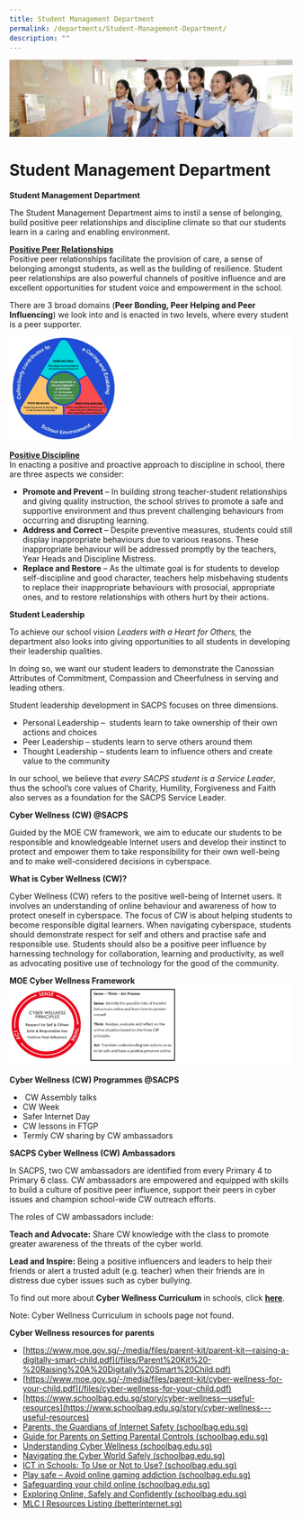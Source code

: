 ```yaml
---
title: Student Management Department
permalink: /departments/Student-Management-Department/
description: ""
---
```

![](/images/Departments.jpg)

Student Management Department
=============================

<b>Student Management Department</b>

The Student Management Department aims to instil a sense of belonging, build positive peer relationships and discipline climate so that our students learn in a caring and enabling environment.

<u><b>Positive Peer Relationships</b></u>  
Positive peer relationships facilitate the provision of care, a sense of belonging amongst students, as well as the building of resilience. Student peer relationships are also powerful channels of positive influence and are excellent opportunities for student voice and empowerment in the school.

There are 3 broad domains (<b>Peer Bonding, Peer Helping and Peer Influencing</b>) we look into and is enacted in two levels, where every student is a peer supporter.

![](/images/SMD.png)


<u><b>Positive Discipline</b></u>   
In enacting a positive and proactive approach to discipline in school, there are three aspects we consider:

*   <b>Promote and Prevent</b> – In building strong teacher-student relationships and giving quality instruction, the school strives to promote a safe and supportive environment and thus prevent challenging behaviours from occurring and disrupting learning.
*   <b>Address and Correct</b> – Despite preventive measures, students could still display inappropriate behaviours due to various reasons. These inappropriate behaviour will be addressed promptly by the teachers, Year Heads and Discipline Mistress.
*   <b>Replace and Restore</b> – As the ultimate goal is for students to develop self-discipline and good character, teachers help misbehaving students to replace their inappropriate behaviours with prosocial, appropriate ones, and to restore relationships with others hurt by their actions.


<b>Student Leadership</b>

To achieve our school vision <i>Leaders with a Heart for Others,</i> the department also looks into giving opportunities to all students in developing their leadership qualities.

In doing so, we want our student leaders to demonstrate the Canossian Attributes of Commitment, Compassion and Cheerfulness in serving and leading others.

Student leadership development in SACPS focuses on three dimensions.

*   Personal Leadership –  students learn to take ownership of their own actions and choices
*   Peer Leadership – students learn to serve others around them
*   Thought Leadership – students learn to influence others and create value to the community

In our school, we believe that <i>every SACPS student is a Service Leader</i>, thus the school’s core values of Charity, Humility, Forgiveness and Faith also serves as a foundation for the SACPS Service Leader.


<b>Cyber Wellness (CW) @SACPS</b>

Guided by the MOE CW framework, we aim to educate our students to be responsible and knowledgeable Internet users and develop their instinct to protect and empower them to take responsibility for their own well-being and to make well-considered decisions in cyberspace.


<b>What is Cyber Wellness (CW)?</b>

Cyber Wellness (CW) refers to the positive well-being of Internet users. It involves an understanding of online behaviour and awareness of how to protect oneself in cyberspace. The focus of CW is about helping students to become responsible digital learners. When navigating cyberspace, students should demonstrate respect for self and others and practise safe and responsible use. Students should also be a positive peer influence by harnessing technology for collaboration, learning and productivity, as well as advocating positive use of technology for the good of the community.

<b>MOE Cyber Wellness Framework</b>
![](/images/SMD2.png)


<b>Cyber Wellness (CW) Programmes @SACPS</b>

*    CW Assembly talks
*   CW Week
*   Safer Internet Day
*   CW lessons in FTGP
*   Termly CW sharing by CW ambassadors


<b>SACPS Cyber Wellness (CW) Ambassadors</b>

In SACPS, two CW ambassadors are identified from every Primary 4 to Primary 6 class. CW ambassadors are empowered and equipped with skills to build a culture of positive peer influence, support their peers in cyber issues and champion school-wide CW outreach efforts.

The roles of CW ambassadors include:

<b>Teach and Advocate:</b> Share CW knowledge with the class to promote greater awareness of the threats of the cyber world.

<b>Lead and Inspire:</b> Being a positive influencers and leaders to help their friends or alert a trusted adult (e.g. teacher) when their friends are in distress due cyber issues such as cyber bullying.

To find out more about <b>Cyber Wellness Curriculum</b> in schools, click [<b>here</b>](https://www.moe.gov.sg/programmes/cyber-wellness).

Note: Cyber Wellness Curriculum in schools page not found.


<b>Cyber Wellness resources for parents</b>

* [https://www.moe.gov.sg/-/media/files/parent-kit/parent-kit—raising-a-digitally-smart-child.pdf](/files/Parent%20Kit%20-%20Raising%20A%20Digitally%20Smart%20Child.pdf)
* [https://www.moe.gov.sg/-/media/files/parent-kit/cyber-wellness-for-your-child.pdf](/files/cyber-wellness-for-your-child.pdf)
*   [https://www.schoolbag.edu.sg/story/cyber-wellness—useful-resources](https://www.schoolbag.edu.sg/story/cyber-wellness---useful-resources)
*   [Parents, the Guardians of Internet Safety (schoolbag.edu.sg)](https://www.schoolbag.edu.sg/story/parents-the-guardians-of-internet-safety)
*   [Guide for Parents on Setting Parental Controls (schoolbag.edu.sg)](https://www.schoolbag.edu.sg/story/guide-for-parents-on-setting-parental-controls)
*   [Understanding Cyber Wellness (schoolbag.edu.sg)](https://www.schoolbag.edu.sg/story/understanding-cyber-wellness)
*   [Navigating the Cyber World Safely (schoolbag.edu.sg)](https://www.schoolbag.edu.sg/story/navigating-the-cyber-world-safely)
*   [ICT in Schools: To Use or Not to Use? (schoolbag.edu.sg)](https://www.schoolbag.edu.sg/story/ict-in-schools-to-use-or-not-to-use)
*   [Play safe – Avoid online gaming addiction (schoolbag.edu.sg)](https://www.schoolbag.edu.sg/story/play-safe-avoid-online-gaming-addiction)
*   [Safeguarding your child online (schoolbag.edu.sg)](https://www.schoolbag.edu.sg/story/safeguarding-your-child-online)
*   [Exploring Online, Safely and Confidently (schoolbag.edu.sg)](https://www.schoolbag.edu.sg/story/exploring-online-safely-and-confidently)
*   [MLC I Resources Listing (betterinternet.sg)](https://www.betterinternet.sg/Resources/Resources-Listing?topic=everything&persona=parents)